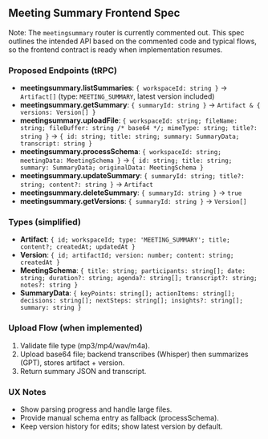 ## Meeting Summary Frontend Spec

Note: The `meetingsummary` router is currently commented out. This spec outlines the intended API based on the commented code and typical flows, so the frontend contract is ready when implementation resumes.

### Proposed Endpoints (tRPC)
- **meetingsummary.listSummaries**: `{ workspaceId: string }` → `Artifact[]` (type: `MEETING_SUMMARY`, latest version included)
- **meetingsummary.getSummary**: `{ summaryId: string }` → `Artifact & { versions: Version[] }`
- **meetingsummary.uploadFile**: `{ workspaceId: string; fileName: string; fileBuffer: string /* base64 */; mimeType: string; title?: string }` → `{ id: string; title: string; summary: SummaryData; transcript: string }`
- **meetingsummary.processSchema**: `{ workspaceId: string; meetingData: MeetingSchema }` → `{ id: string; title: string; summary: SummaryData; originalData: MeetingSchema }`
- **meetingsummary.updateSummary**: `{ summaryId: string; title?: string; content?: string }` → `Artifact`
- **meetingsummary.deleteSummary**: `{ summaryId: string }` → `true`
- **meetingsummary.getVersions**: `{ summaryId: string }` → `Version[]`

### Types (simplified)
- **Artifact**: `{ id; workspaceId; type: 'MEETING_SUMMARY'; title; content?; createdAt; updatedAt }`
- **Version**: `{ id; artifactId; version: number; content: string; createdAt }`
- **MeetingSchema**: `{ title: string; participants: string[]; date: string; duration?: string; agenda?: string[]; transcript?: string; notes?: string }`
- **SummaryData**: `{ keyPoints: string[]; actionItems: string[]; decisions: string[]; nextSteps: string[]; insights?: string[]; summary: string }`

### Upload Flow (when implemented)
1. Validate file type (mp3/mp4/wav/m4a).
2. Upload base64 file; backend transcribes (Whisper) then summarizes (GPT), stores artifact + version.
3. Return summary JSON and transcript.

### UX Notes
- Show parsing progress and handle large files.
- Provide manual schema entry as fallback (processSchema).
- Keep version history for edits; show latest version by default.
